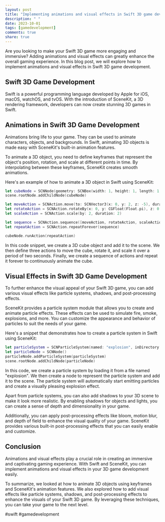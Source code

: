 ```yaml
---
layout: post
title: "Implementing animations and visual effects in Swift 3D game development"
description: " "
date: 2023-10-01
tags: [gamedevelopment]
comments: true
share: true
---
```


Are you looking to make your Swift 3D game more engaging and immersive? Adding animations and visual effects can greatly enhance the overall gaming experience. In this blog post, we will explore how to implement animations and visual effects in Swift 3D game development. 

## Swift 3D Game Development

Swift is a powerful programming language developed by Apple for iOS, macOS, watchOS, and tvOS. With the introduction of SceneKit, a 3D rendering framework, developers can now create stunning 3D games in Swift.

## Animations in Swift 3D Game Development

Animations bring life to your game. They can be used to animate characters, objects, and backgrounds. In Swift, animating 3D objects is made easy with SceneKit's built-in animation features.

To animate a 3D object, you need to define keyframes that represent the object's position, rotation, and scale at different points in time. By interpolating between these keyframes, SceneKit creates smooth animations.

Here's an example of how to animate a 3D object in Swift using SceneKit:

```swift
let cubeNode = SCNNode(geometry: SCNBox(width: 1, height: 1, length: 1, chamferRadius: 0))
scene.rootNode.addChildNode(cubeNode)

let moveAction = SCNAction.move(to: SCNVector3(x: 0, y: 2, z: -5), duration: 2)
let rotateAction = SCNAction.rotateBy(x: 0, y: CGFloat(Float.pi), z: 0, duration: 2)
let scaleAction = SCNAction.scale(by: 2, duration: 2)

let sequence = SCNAction.sequence([moveAction, rotateAction, scaleAction])
let repeatAction = SCNAction.repeatForever(sequence)

cubeNode.runAction(repeatAction)
```

In this code snippet, we create a 3D cube object and add it to the scene. We then define three actions to move the cube, rotate it, and scale it over a period of two seconds. Finally, we create a sequence of actions and repeat it forever to continuously animate the cube.

## Visual Effects in Swift 3D Game Development

To further enhance the visual appeal of your Swift 3D game, you can add various visual effects like particle systems, shadows, and post-processing effects.

SceneKit provides a particle system module that allows you to create and animate particle effects. These effects can be used to simulate fire, smoke, explosions, and more. You can customize the appearance and behavior of particles to suit the needs of your game.

Here's a snippet that demonstrates how to create a particle system in Swift using SceneKit:

```swift
let particleSystem = SCNParticleSystem(named: "explosion", inDirectory: nil)
let particleNode = SCNNode()
particleNode.addParticleSystem(particleSystem)
scene.rootNode.addChildNode(particleNode)
```

In this code, we create a particle system by loading it from a file named "explosion". We then create a node to represent the particle system and add it to the scene. The particle system will automatically start emitting particles and create a visually pleasing explosion effect.

Apart from particle systems, you can also add shadows to your 3D scene to make it look more realistic. By enabling shadows for objects and lights, you can create a sense of depth and dimensionality in your game.

Additionally, you can apply post-processing effects like bloom, motion blur, and depth of field to enhance the visual quality of your game. SceneKit provides various built-in post-processing effects that you can easily enable and customize.

## Conclusion

Animations and visual effects play a crucial role in creating an immersive and captivating gaming experience. With Swift and SceneKit, you can implement animations and visual effects in your 3D game development easily.

To summarize, we looked at how to animate 3D objects using keyframes and SceneKit's animation features. We also explored how to add visual effects like particle systems, shadows, and post-processing effects to enhance the visuals of your Swift 3D game. By leveraging these techniques, you can take your game to the next level.

#swift #gamedevelopment